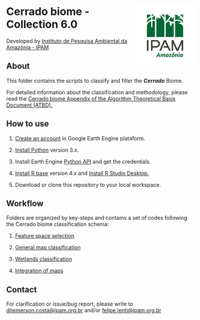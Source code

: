 <div>
    <img src='./2-general-map/www/ipam_logo.jpg' height='auto' width='160' align='right'>
    <h1>Cerrado biome - Collection 6.0</h1>
</div>

Developed by [Instituto de Pesquisa Ambiental da Amazônia - IPAM](https://ipam.org.br/)<br>

## About
This folder contains the scripts to classify and filter the ***Cerrado*** Biome.

For detailed information about the classification and methodology, please read the  [Cerrado biome Appendix of the Algorithm Theoretical Basis Document (ATBD).](https://mapbiomas-br-site.s3.amazonaws.com/Cerrado_Appendix_-_ATBD_Collection_5_v1.pdf)

## How to use
1. [Create an account](https://signup.earthengine.google.com/) in Google Earth Engine plataform.

2. [Install Python](https://www.python.org/downloads/) version 3.x.

3. Install Earth Engine [Python API](https://developers.google.com/earth-engine/guides/python_install) and get the credentials. 

4. [Install R base](https://cran.r-project.org/bin/) version 4.x and [Install R Studio Desktop.](https://www.rstudio.com/products/rstudio/download/)

5. Download or clone this repository to your local workspace.

## Workflow
Folders are organized by key-steps and contains a set of codes following the Cerrado biome classification schema:

1. [Feature space selection](https://github.com/mapbiomas-brazil/cerrado/tree/mapbiomas60/1-feature-space)

2. [General map classification](https://github.com/mapbiomas-brazil/cerrado/tree/mapbiomas60/2-general-map)

3. [Wetlands classification](https://github.com/mapbiomas-brazil/cerrado/tree/mapbiomas60/3-wetlands)

4. [Integration of maps](https://github.com/mapbiomas-brazil/cerrado/tree/mapbiomas60/4-integrate-map)

## Contact
For clarification or issue/bug report, please write to <dhemerson.costa@ipam.org.br> and/or <felipe.lenti@ipam.org.br>
